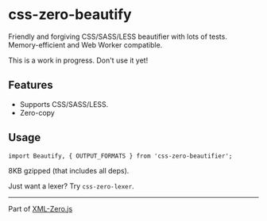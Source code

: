 # css-zero-beautify

Friendly and forgiving CSS/SASS/LESS beautifier with lots of tests. Memory-efficient and Web Worker compatible.

This is a work in progress. Don't use it yet!

## Features

* Supports CSS/SASS/LESS.
* Zero-copy

## Usage

    import Beautify, { OUTPUT_FORMATS } from 'css-zero-beautifier';

8KB gzipped (that includes all deps).

Just want a lexer? Try `css-zero-lexer`.

---

Part of [XML-Zero.js](https://github.com/holloway/xml-zero.js)
